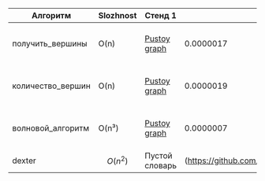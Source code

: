 | Алгоритм           | Slozhnost | Стенд 1       | Время 1      | Стенд 2          | Время 2     | Стенд 3            | Время 3     | Стенд 4                     | Время 4     | Стенд 5              | Время 5     | Стенд 6                | Время 6     | Стенд 7        | Время 7      | Стенд 8        | Время 8      | Стенд 9        | Время 9      | Стенд 10       | Время 10     |
|--------------------|-----------|---------------|--------------|------------------|-------------|---------------------|-------------|---------------------------|-------------|----------------------|-------------|---------------------|-------------|-------------------|--------------|-------------------|--------------|-------------------|--------------|-------------------|--------------|
| получить_вершины   | O(n)      | [Pustoy graph](/workspaces/verbose-guide/STAND_count_vertices/STAND_count_vertices_1.py)  | 0.0000017    | [Граф с одним рёбром](/workspaces/verbose-guide/STAND_count_vertices/STAND_count_vertices_2.py) | 0.0000031   | [Граф с несколькими рёбрами](/workspaces/verbose-guide/STAND_count_vertices/STAND_count_vertices_3.py) | 0.0000041   | [Граф с повторами вершин](/workspaces/verbose-guide/STAND_count_vertices/STAND_count_vertices_4.py) | 0.0000041   | [Граф со строчными вершинами](/workspaces/verbose-guide/STAND_count_vertices/STAND_count_vertices_5.py) | 0.0000035   | [Граф с разными типами вершин](/workspaces/verbose-guide/STAND_count_vertices/STAND_count_vertices_6.py) | 0.0000042   | [Количество рёбер: 100](/workspaces/verbose-guide/STAND_get_vertices/STAND_get_vertices_amount_of_data.py) | 0.0000153   | [Количество рёбер: 1000](/workspaces/verbose-guide/STAND_get_vertices/STAND_get_vertices_amount_of_data.py) | 0.0001864   | [Количество рёбер: 10000](/workspaces/verbose-guide/STAND_get_vertices/STAND_get_vertices_amount_of_data.py) | 0.0010567   | [Количество рёбер: 100000](/workspaces/verbose-guide/STAND_get_vertices/STAND_get_vertices_amount_of_data.py) | 0.0166491   |
| количество_вершин  | O(n)      | [Pustoy graph](/workspaces/verbose-guide/STAND_get_vertices/STAND_get_vertices_1.py)  | 0.0000019    | [Граф с одним рёбром](/workspaces/verbose-guide/STAND_get_vertices/STAND_get_vertices_2.py) | 0.0000023   | [Граф с несколькими рёбрами](/workspaces/verbose-guide/STAND_get_vertices/STAND_get_vertices_3.py) | 0.0000041   | [Граф с повторами вершин](/workspaces/verbose-guide/STAND_get_vertices/STAND_get_vertices_4.py) | 0.0000038   | [Граф со строчными вершинами](/workspaces/verbose-guide/STAND_get_vertices/STAND_get_vertices_5.py) | 0.0000032   | [Граф с разными типами вершин](/workspaces/verbose-guide/STAND_get_vertices/STAND_get_vertices_6.py) | 0.0000529   | [Количество рёбер: 100](/workspaces/verbose-guide/STAND_count_vertices/STAND_count_vertices_amount_of_data.py) | 0.0000126   | [Количество рёбер: 1000](/workspaces/verbose-guide/STAND_count_vertices/STAND_count_vertices_amount_of_data.py) | 0.0001666   | [Количество рёбер: 10000](/workspaces/verbose-guide/STAND_count_vertices/STAND_count_vertices_amount_of_data.py) | 0.0009438   | [Количество рёбер: 100000](/workspaces/verbose-guide/STAND_count_vertices/STAND_count_vertices_amount_of_data.py) | 0.014077    |                    |              |
| волновой_алгоритм  | O(n³)     | [Pustoy graph](/workspaces/verbose-guide/STAND_wave_algorithm/STAND_wave_algorithm_1.py)  | 0.0000007    | [Граф с одним рёбром](/workspaces/verbose-guide/STAND_wave_algorithm/STAND_wave_algorithm_2.py) | 0.0000066   | [Граф с несколькими рёбрами](/workspaces/verbose-guide/STAND_wave_algorithm/STAND_wave_algorithm_3.py) | 0.0000092   | [Граф с повторами вершин](/workspaces/verbose-guide/STAND_wave_algorithm/STAND_wave_algorithm_4.py) | 0.0000113   | [Граф со строчными вершинами](/workspaces/verbose-guide/STAND_wave_algorithm/STAND_wave_algorithm_5.py) | 0.0000126   | [Граф с разными типами вершин](/workspaces/verbose-guide/STAND_wave_algorithm/STAND_wave_algorithm_6.py) | 0.0000086   | [Количество рёбер: 100](/workspaces/verbose-guide/STAND_wave_algorithm/STAND_wave_algorithm_amount_of_data.py) | 0.0000709   | [Количество рёбер: 1000](/workspaces/verbose-guide/STAND_wave_algorithm/STAND_wave_algorithm_amount_of_data.py) | 0.0005881   | [Количество рёбер: 10000](/workspaces/verbose-guide/STAND_wave_algorithm/STAND_wave_algorithm_amount_of_data.py) | 0.0110595   | [Количество рёбер: 100000](/workspaces/verbose-guide/STAND_wave_algorithm/STAND_wave_algorithm_amount_of_data.py) | 0.0746997   |                    |              |
|dexter|$$O(n^2)$$|Пустой словарь|(https://github.com/Kanstler567/Homework/blob/main/STAND_Deixtra.py/Stand_Deixtra1.py)0.000003|Словарь с двумя вершинами(https://github.com/Kanstler567/Homework/blob/main/STAND_Deixtra.py/Stand_Deixtra2.py)|0.000003|Словарь с тремя вершинами(https://github.com/Kanstler567/Homework/blob/main/STAND_Deixtra.py/Stand_Deixtra3.py)|0.000013|Словарь с четырьмя вершинами(https://github.com/Kanstler567/Homework/blob/main/STAND_Deixtra.py/Stand_Deixtra4.py)|0.000015|Словарь с десятью вершинами(https://github.com/Kanstler567/Homework/blob/main/STAND_Deixtra.py/Stand_Deixtra5.py)|0.000082|